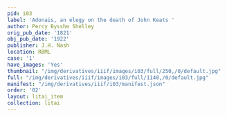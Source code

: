 ```yaml
---
pid: i03
label: 'Adonais, an elegy on the death of John Keats '
author: Percy Bysshe Shelley
orig_pub_date: '1821'
obj_pub_date: '1922'
publisher: J.H. Nash
location: RBML
case: '1'
have_images: 'Yes'
thumbnail: "/img/derivatives/iiif/images/i03/full/250,/0/default.jpg"
full: "/img/derivatives/iiif/images/i03/full/1140,/0/default.jpg"
manifest: "/img/derivatives/iiif/i03/manifest.json"
order: '02'
layout: litai_item
collection: litai
---
```

